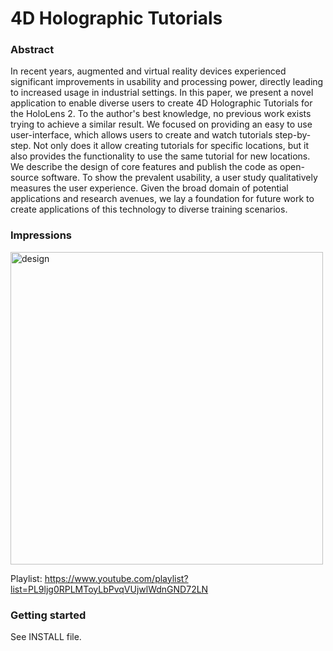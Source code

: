 # 4D Holographic Tutorials

### Abstract
In recent years, augmented and virtual reality devices experienced significant improvements in usability and processing power, directly leading to increased usage in industrial settings. In this paper, we present a novel application to enable diverse users to create 4D Holographic Tutorials for the HoloLens 2. To the author's best knowledge, no previous work exists trying to achieve a similar result. We focused on providing an easy to use user-interface, which allows users to create and watch tutorials step-by-step. Not only does it allow creating tutorials for specific locations, but it also provides the functionality to use the same tutorial for new locations. We describe the design of core features and publish the code as open-source software. To show the prevalent usability, a user study qualitatively measures the user experience. Given the broad domain of potential applications and research avenues, we lay a foundation for future work to create applications of this technology to diverse training scenarios.

### Impressions

<a href="https://www.youtube.com/playlist?list=PL9ljg0RPLMToyLbPvqVUjwlWdnGND72LN">
<p align="">
    <img src="https://user-images.githubusercontent.com/2311941/173391780-a71b4cdb-2424-43b2-94c7-88adbf715bb3.png" alt="design" width="500"/>
</p>
</a>

Playlist: https://www.youtube.com/playlist?list=PL9ljg0RPLMToyLbPvqVUjwlWdnGND72LN


### Getting started
See INSTALL file.
